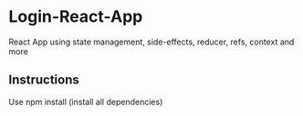 # Login-React-App
 React App using state management, side-effects, reducer, refs, context and more
 
 ## Instructions

Use npm install (install all dependencies)
